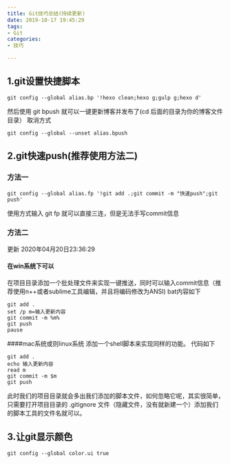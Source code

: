 ```yaml
---
title: Git技巧总结(持续更新)
date: 2019-10-17 19:45:29
tags:
- Git
categories:
- 技巧

---
```


## 1.git设置快捷脚本
```
git config --global alias.bp '!hexo clean;hexo g;gulp g;hexo d'
```
然后使用 git bpush 就可以一键更新博客并发布了(cd 后面的目录为你的博客文件目录）
取消方式
```
git config --global --unset alias.bpush
```
## 2.git快速push(推荐使用方法二)
### 方法一
```
git config --global alias.fp '!git add .;git commit -m "快速push";git push'
```
使用方式输入 git fp  就可以直接三连，但是无法手写commit信息
### 方法二
更新 2020年04月20日23:36:29

#### 在win系统下可以
在项目目录添加一个批处理文件来实现一键推送，同时可以输入commit信息（推荐使用n++或者sublime工具编辑，并且将编码修改为ANSI)
bat内容如下
```
git add .
set /p m=输入更新内容
git commit -m %m%
git push
pause
```
####mac系统或则linux系统
添加一个shell脚本来实现同样的功能。
代码如下
```
git add .
echo 输入更新内容
read m
git commit -m $m
git push
```
此时我们的项目目录就会多出我们添加的脚本文件，如何忽略它呢，其实很简单，只需要打开项目目录的 .gitignore 文件（隐藏文件，没有就新建一个）添加我们的脚本工具的文件名就可以。

## 3.让git显示颜色
```
git config --global color.ui true
```
